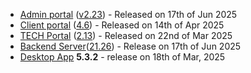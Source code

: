* [Admin portal](/configs/release-notes/admin) ([v2.23](/configs/release-notes/admin/v2.23)) - Released on 17th of Jun 2025
* [Client portal](/configs/release-notes/portal) ([4.6](/configs/release-notes/portal/v4.6)) - Released on 14th of Apr 2025
* [TECH Portal](/configs/release-notes/tech) ([2.13](/configs/release-notes/tech/v2.13)) - Released on 22nd of Mar 2025
* [Backend Server](/configs/release-notes/server)([21.26](/configs/release-notes/server)) - Release on 17th of Jun 2025
* [Desktop App](/configs/release-notes/desktop) **5.3.2** - release on 18th of Mar, 2025
